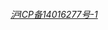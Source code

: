 ###### <a href='http://www.beian.miit.gov.cn' style='display:inline-block;margin:auto;'>沪ICP备14016277号-1</a>
